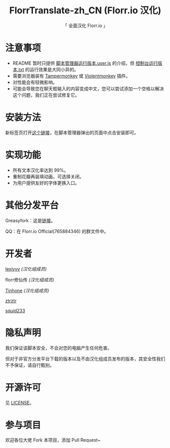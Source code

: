 <div align="center">
  
  <h1>FlorrTranslate-zh_CN (Florr.io 汉化)</h1>

  <p>「 全面汉化 Florr.io 」</p>
  
</div>


# 注意事项
- README 暂时只提供 [脚本管理器运行版本.user.js](./脚本管理器运行版本.user.js) 的介绍，但 [控制台运行版本.txt](./控制台运行版本.txt) 的运行效果是大同小异的。
- 需要浏览器装有 [Tampermonkey](https://tampermonkey.net/) 或 [Violentmonkey](https://violentmonkey.github.io/) 插件。
- 对性能会有轻微影响。
- 可能会导致您在聊天框输入的内容变成中文，您可以尝试添加一个空格以解决这个问题，我们正在尝试修复它。


# 安装方法
新标签页打开[这个链接](https://github.com/FlorrModsTeam/FlorrTranslate-zh_CN/raw/main/脚本管理器运行版本.user.js)，在脚本管理器弹出的页面中点击安装即可。


# 实现功能
- 所有文本汉化率达到 99%。
- 重制花瓣再装填动画，可选择关闭。
- 为用户提供友好的字体更换入口。


# 其他分发平台
Greasyfork：这是[链接](https://greasyfork.org/zh-CN/scripts/462298)。

QQ：在 Florr.io Official(765884346) 的群文件中。


# 开发者
[lexiyvv](https://github.com/lexiyvv) _(汉化组成员)_

florr修仙传 _(汉化组成员)_

[Tinhone](https://github.com/Tinhone) _(汉化组成员)_

[ztrztr](https://github.com/ZhongTianrui)

[squid233](https://github.com/squid233)


# 隐私声明
我们保证该脚本安全，不会对您的电脑产生任何危害。

但对于非官方分发平台下载的版本以及不由汉化组成员发布的版本，其安全性我们不予保证，请自行甄别。


# 开源许可
见 [LICENSE](./LICENSE)。


# 参与项目
欢迎各位大佬 Fork 本项目，添加 Pull Request~
